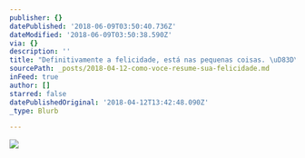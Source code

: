 ```yaml
---
publisher: {}
datePublished: '2018-06-09T03:50:40.736Z'
dateModified: '2018-06-09T03:50:38.590Z'
via: {}
description: ''
title: "Definitivamente a felicidade, está nas pequenas coisas. \uD83D\uDE0A"
sourcePath: _posts/2018-04-12-como-voce-resume-sua-felicidade.md
inFeed: true
author: []
starred: false
datePublishedOriginal: '2018-04-12T13:42:48.090Z'
_type: Blurb

---
```

![](https://the-grid-user-content.s3-us-west-2.amazonaws.com/a1ac1f7d-c9d2-40db-aa94-310d71a64b62.jpg)